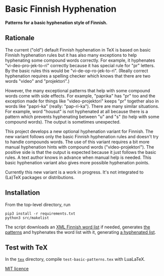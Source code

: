 # Basic Finnish Hyphenation

**Patterns for a basic hyphenation style of Finnish.**

## Rationale

The current ("old") default Finnish hyphenation in TeX is based on basic
Finnish hyphenation rules but it has also many exceptions to help
hyphenating some compound words correctly. For example, it hyphenates
"vi-deo-pro-jek-to-ri" correctly because it has special rule for "pr"
letters. By the basic rules this would be "vi-de-op-ro-jek-to-ri".
(Really correct hyphenation requires a spelling checker which knows that
there are two words "video" and "projektori".)

However, the many exceptional patterns that help with some compound
words come with side effects. For example, "paprika" has "pr" too and
the exception made for things like "video-projektori" keeps "pr"
together also in words like "papri-ka" (really: "pap-ri-ka"). There are
many similar situations. For example, word "housut" is not hyphenated at
all because there is a pattern which prevents hyphenating between "u"
and "s" (to help with some compound words). The output is sometimes
unexpected.

This project develops a new optional hyphenation variant for Finnish.
The new variant follows only the basic Finnish hyphenation rules and
doesn't try to handle compounds words. The use of this variant requires
a bit more manual hyphenation hints with compound words
("video\-projektori"). The positive side is that the output is expected
because it just follows the basic rules. A text author knows in advance
when manual help is needed. This basic hyphenation variant also gives
more possible hyphenation points.

Currently this new variant is a work in progress. It's not integrated to
(La)TeX packages or distributions.

## Installation

From the top-level directory, run

    pip3 install -r requirements.txt
    python3 src/makelist

The script downloads an [XML Finnish word list](http://kaino.kotus.fi/sanat/nykysuomi/) if needed, generates [the patterns](tex/hyph-fi-x-basic.pat.txt) and hyphenates the word list with it, generating [a hyphenated list](list/hyphenated.txt).

## Test with TeX

In the [`tex`](tex) directory, compile `test-basic-patterns.tex` with LuaLaTeX.

[MIT licence](https://opensource.org/licenses/MIT)
